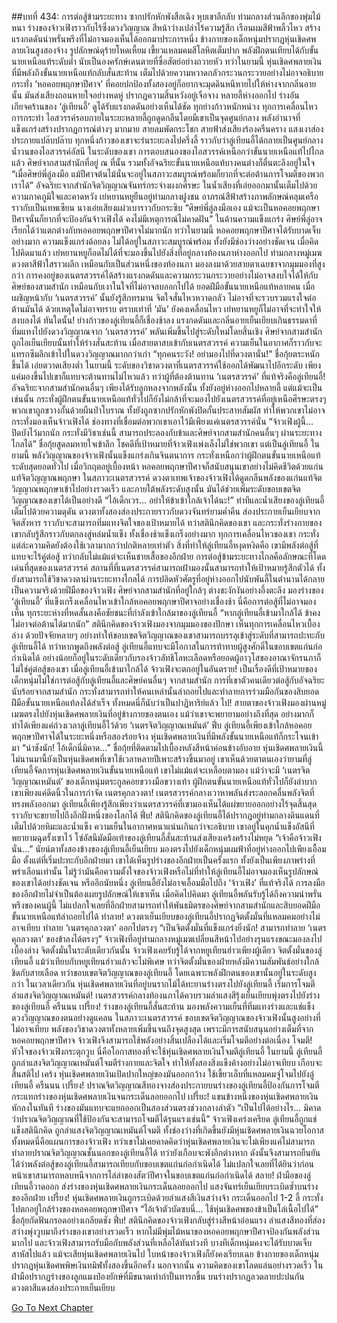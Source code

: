 ##บทที่ 434: การต่อสู้ข้ามระยะทาง
ซากปรักหักพังสือเฉิง
หุบเขาลึกลับ ท่ามกลางส่วนลึกของพุ่มไม้หนา
ร่างของจ้าวเฟิงราวกับไร้ซึ่งดวงวิญญาณ สีหน้าว่างเปล่าไร้ความรู้สึก เรือนผมสีฟ้าพลิ้วไหว สร้างแรงกดดันน่าพรั่นพรึงที่ไม่อาจมองเห็นได้ออกมาประการหนึ่ง
ข้างกายของเด็กหนุ่มปรากฏหุ่นเชิดศพลายเงินสูงสองจ้าง รูปลักษณ์ดุร้ายโหดเหี้ยม เขี้ยวแหลมคมสีโลหิตเต็มปาก พลังฝึกตนเทียบได้กับขั้นนายเหนือแท้ระดับต่ำ นับเป็นองครักษ์เดนตายที่ซื่อสัตย์อย่างถวายหัว
ทว่าในยามนี้
หุ่นเชิดศพลายเงินที่มีพลังถึงขั้นนายเหนือแท้กลับสั่นสะท้าน เต็มไปด้วยความหวาดกลัวกระวนกระวายอย่างไม่อาจอธิบาย
กระทั่ง ‘หอคอยพฤกษาปีศาจ’ ที่คอยปกป้องทั้งสองอยู่ก็อยากจะมุดดินหนีหายไปให้ห่างจากกลิ่นอายนั้น มันส่งเสียงถอนหายใจอย่างหดหู่ ปรากฏความสิ้นหวังอยู่เจือจาง
หลายลี้ห่างออกไป
ร่างอันเกียจคร้านของ ‘ลู่เทียนอี้’ ดูได้รับแรงกดดันอย่างเห็นได้ชัด ทุกย่างก้าวหนักหน่วง ทุกการเคลื่อนไหวการกระทำ ไอสวรรค์รอบกายในระยะหลายลี้ถูกดูดกลืนโดยมีเขาเป็นจุดศูนย์กลาง พลังอำนาจที่แข็งแกร่งสร้างปรากฏการณ์ต่างๆ มากมาย สายลมพัดกระโชก สายฟ้าส่งเสียงร้องครืนคราง แสงเงาส่องประกายแปล๊บปล๊าบ
ทุกหนึ่งก้าวของเขาจะร่นระยะลงไปครึ่งลี้
ราวกับว่าลู่เทียนอี้ได้กลายเป็นศูนย์กลางน้ำวนของไอสวรรค์อัสนี ในระดับของเขา การตอบสนองของไอสวรรค์เหนือกว่าขั้นนายเหนือแท้ไปไกลแล้ว
ศิษย์จากสามสำนักที่อยู่ ณ ที่นั้น รวมทั้งอัจฉริยะขั้นนายเหนือแท้บางคนต่างก็ตื่นตะลึงอยู่ในใจ
“เมื่อศิษย์พี่ลู่ลงมือ แม้ปีศาจต้นไม้นั่นจะอยู่ในสภาวะสมบูรณ์พร้อมก็ยากที่จะต่อต้านการโจมตีของพวกเราได้”
อัจฉริยะจากสำนักจิตวิญญาณจันทร์กระจ่างผงกศีรษะ ในน้ำเสียงที่เอ่ยออกมานั้นเต็มไปด้วยความภาคภูมิใจและคาดหวัง
เย่หยานหยูยืนอยู่ท่ามกลางฝูงชน อาภรณ์สีฟ้าสร้างภาพลักษณ์คลุมเครือราวกับเป็นเทพเซียน นางเอ่ยเสียงแผ่วเบาราวกับกระซิบ “ศิษย์พี่ลู่ลงมือเอง แม้จะเป็นหอคอยพฤกษาปีศาจนั่นก็ยากที่จะป้องกันจ้าวเฟิงได้ คงไม่มีเหตุการณ์ไม่คาดฝัน”
ในด้านความแข็งแกร่ง ศิษย์พี่ลู่อาจเรียกได้ว่าแตกต่างกับหอคอยพฤกษาปีศาจไม่มากนัก
ทว่าในยามนี้
หอคอยพฤกษาปีศาจได้รับบาดเจ็บอย่างมาก ความแข็งแกร่งด้อยลง ไม่ได้อยู่ในสภาวะสมบูรณ์พร้อม ทั้งยังมีช่องว่างอย่างชัดเจน
เมื่อคิดไปคิดมาแล้ว เย่หยานหยูก็อดไม่ได้ที่จะมองขึ้นไปยังสิ่งที่อยู่กลางท้องนภาห่างออกไป
ท่ามกลางหมู่เมฆ
ดวงตาสีฟ้าใสราวผลึก เหมือนกับเป็นส่วนหนึ่งของท้องนภา มองลงมาด้วยสายตาเฉยชาจากมุมมองที่สูงกว่า
การคงอยู่ของเนตรสวรรค์ได้สร้างแรงกดดันและความกระวนกระวายอย่างไม่อาจสงบใจได้ให้กับศิษย์ของสามสำนัก เหมือนกับเงาในใจที่ไม่อาจลบออกไปได้
ยอดฝีมือขั้นนายเหนือแท้หลายคน เมื่อเผชิญหน้ากับ ‘เนตรสวรรค์’ นั้นยังรู้สึกทรมาน จิตใจสั่นไหวหวาดกลัว ไม่อาจที่จะรวบรวมแรงใจต่อต้านมันได้
ด้วยเหตุใดไม่อาจทราบ ตราบเท่าที่ ‘มัน’ ยังคงเคลื่อนไหว เย่หยานหยูก็ไม่อาจที่จะทำใจให้สงบลงได้
ทันใดนั้น!
ย่างก้าวของลู่เทียนอี้ก็เชื่องช้าลง
แรงกดดันและกลิ่นอายเย็นเยียบเกินธรรมดาที่ทิ่มแทงไปยังดวงวิญญาณจาก ‘เนตรสวรรค์’ พลันเพิ่มขึ้นไปสู่ระดับใหม่โดยสิ้นเชิง
ศิษย์จากสามสำนักถูกไอเย็นเยียบนั้นทำให้ร่างสั่นสะท้าน เมื่อสายตาสบเข้ากับเนตรสวรรค์ ความเย็นในอากาศก็ราวกับจะแทรกซึมลึกเข้าไปในดวงวิญญาณมากกว่าเก่า
“ทุกคนระวัง! อย่ามองไปที่ดวงตานั่น!”
ชื่อกุ้ยตระหนักขึ้นได้ เอ่ยตวาดเสียงต่ำ
ในยามนี้ ระดับของวิชาดวงตาที่เนตรสวรรค์ใช้ออกได้พัฒนาไปอีกระดับ เพียงแค่มองขึ้นไปเขาก็แทบจะต้านทานไม่ไหวแล้ว
ทว่าผู้ที่ต้องต้านทาน ‘เนตรสวรรค์’ ที่แท้จริงคือลู่เทียนอี้!
อัจฉริยะจากสามสำนักคนอื่นๆ เพียงได้รับลูกหลงจากพลังนั้น ทั้งยังอยู่ห่างออกไปหลายลี้
แต่แม้จะเป็นเช่นนั้น กระทั่งผู้ฝึกตนขั้นนายเหนือแท้ทั่วไปก็ยังไม่กล้าที่จะมองไปยังเนตรสวรรค์ที่อยู่เหนือศีรษะตรงๆ
พวกเขาถูกขวางกั้นด้วยผืนป่าโบราณ ทั้งยังถูกซากปรักหักพังปิดกั้นประสาทสัมผัส ทำให้พวกเขาไม่อาจกระทั่งมองเห็นจ้าวเฟิงได้
ช่องทางที่เชื่อมต่อพวกเขาเอาไว้มีเพียงแค่เนตรสวรรค์นั่น
“จ้าวเฟิงผู้นี้... ปิดบังไว้มากนัก กระทั่งมีวิชาเช่นนี้ สามารถประลองกับข้าและศิษย์จากสามสำนักคนอื่นๆ ผ่านระยะทางไกลได้”
ชื่อกุ้ยสูดลมหายใจเข้าลึก
โชคดีที่เป้าหมายที่จ้าวเฟิงเพ่งเล็งไม่ใช่พวกเขา แต่เป็นลู่เทียนอี้
ในยามนี้ พลังวิญญาณของจ้าวเฟิงนั้นแข็งแกร่งเกินจินตนาการ กระทั่งเหนือกว่าผู้ฝึกตนขั้นนายเหนือแท้ระดับสุดยอดทั่วไป
เมื่อวิกฤตอยู่เบื้องหน้า หอคอยพฤกษาปีศาจก็สนับสนุนเขาอย่างไม่คิดชีวิตด้วยแก่นแท้จิตวิญญาณพฤกษา
ในสภาวะเนตรสวรรค์ ดวงตาเทพเจ้าของจ้าวเฟิงได้ดูดกลืนพลังของแก่นแท้จิตวิญญาณพฤกษาเข้าไปอย่างรวดเร็ว และภายใต้พลังระดับสูงนั้น มันได้ช่วยเพิ่มระดับขอบเขตจิตวิญญาณของเขาได้เป็นอย่างดี
“ไอ้เด็กเวร... อย่าให้ข้าเข้าใกล้เจ้าได้นะ!”
ท่าทีและน้ำเสียงของลู่เทียนอี้เต็มไปด้วยความดุดัน ดวงตาทั้งสองส่องประกายราวกับดวงจันทร์ยามค่ำคืน ส่องประกายเย็นเยียบจากจิตสังหาร ราวกับจะสามารถทิ่มแทงจิตใจของเป้าหมายได้
ทว่าสตินึกคิดของเขา และกระทั่งร่างกายของเขากลับรู้สึกราวกับตกลงสู่หล่มน้ำแข็ง ทั้งเชื่องช้าแข็งเกร็งอย่างมาก
ทุกการเคลื่อนไหวของเขา กระทั่งแต่ล่ะความคิดยังต้องใช้เวลามากกว่าปกติหลายเท่าตัว
สิ่งที่ทำให้ลู่เทียนอี้หงุดหงิดคือ เขามีพลังต่อสู้ที่แทบจะไร้คู่ต่อสู้ ทว่ากลับไม่แม้แต่จะเห็นชายเสื้อของอีกฝ่าย
การต่อสู้ข้ามระยะทางไกลคือลักษณะที่โดดเด่นที่สุดของเนตรสวรรค์
สถานที่ที่เนตรสวรรค์สามารถเฝ้ามองนั้นสามารถทำให้เป้าหมายรู้สึกตัวได้ ทั้งยังสามารถใช้วิชาดวงตาผ่านระยะทางไกลได้
การปลิดหัวศัตรูที่อยู่ห่างออกไปนับพันลี้ในตำนานได้กลายเป็นความจริงด้วยฝีมือของจ้าวเฟิง
ศิษย์จากสามสำนักที่อยู่ใกล้ๆ ต่างชะงักงันอย่างอึ้งตะลึง มองร่างของ ‘ลู่เทียนอี้’ ที่แข็งเกร็งเคลื่อนไหวเข้าใกล้หอคอยพฤกษาปีศาจอย่างเชื่องช้า
นี่คือการต่อสู้ที่ไม่อาจมองเห็น
ทุกระยะห่างที่หดสั้นลงคือชัยชนะที่กำลังเข้าใกล้มาของลู่เทียนอี้
“หากลู่เทียนอี้เข้ามาใกล้ได้ ข้าคงไม่อาจต่อต้านได้มากนัก”
สตินึกคิดของจ้าวเฟิงมองจากมุมมองของปักษา เห็นทุกการเคลื่อนไหวเบื้องล่าง
ด้วยปัจจัยหลายๆ อย่างทำให้ขอบเขตจิตวิญญาณของเขาสามารถบรรลุเข้าสู่ระดับที่สามารถปะทะกับลู่เทียนอี้ได้
ทว่าหากพูดถึงพลังต่อสู้ ลู่เทียนอี้แทบจะมีโอกาสในการท้าทายผู้สูงศักดิ์ในขอบเขตแก่นก่อกำเนิดได้ อย่างน้อยก็อยู่ในระดับเดียวกับรองจ้าวลัทธิโลหะเลือดหรือยอดผู้อาวุโสของอาณาจักรนภาก็ไม่ใช่คู่ต่อสู้ของเขา
เมื่อลู่เทียนอี้เข้ามาใกล้ได้ จ้าวเฟิงจะตกอยู่ในอันตราย!
เป็นเรื่องดีที่เป้าหมายของเด็กหนุ่มไม่ใช่การต่อสู้กับลู่เทียนอี้และศิษย์คนอื่นๆ จากสามสำนัก
การที่เขาตัวคนเดียวต่อสู้กับอัจฉริยะนับร้อยจากสามสำนัก กระทั่งสามารถทำให้คนเหล่านั้นล่าถอยไปและทำลายการร่วมมือกันของสิบยอดฝีมือขั้นนายเหนือแท้ลงได้สำเร็จ ทั้งหมดนี่ก็นับว่าเป็นปาฏิหาริย์แล้ว
ไป!
สายตาของจ้าวเฟิงมองผ่านหมู่เมฆตรงไปยังหุ่นเชิดศพลายเงินที่อยู่ข้างกายของตนเอง
แม้ว่าเขาจะพยายามอย่างถึงที่สุด อย่างมากก็ทำได้เพียงแค่ถ่วงเวลาลู่เทียนอี้ไว้ด้วย ‘เนตรจิตวิญญาณเหมันต์’
ฟึ่บ
ลู่เทียนอี้เพียงเข้าใกล้หอคอยพฤกษาปีศาจได้ในระยะหนึ่งหรือสองร้อยจ้าง หุ่นเชิดศพลายเงินที่มีพลังขั้นนายเหนือแท้ก็กระโจนเข้ามา
“น่าชังนัก! ไอ้เด็กนี่มิคาด...”
ชื่อกุ้ยที่ติดตามไปเบื้องหลังสีหน้าค่อนข้างอับอาย หุ่นเชิดศพลายเงินนี้ ไม่นานมานี้ยังเป็นหุ่นเชิดศพที่เขาใช้เวลาหลายปีเพาะสร้างขึ้นมาอยู่
เขาเห็นด้วยตาตนเองว่ายามที่ลู่เทียนอี้จัดการหุ่นเชิดศพลายเงินขั้นนายเหนือแท้ เขาไม่แม้แต่จะเหลือบตามอง
แม้ว่าจะมี ‘เนตรจิตวิญญาณเหมันต์’ ของเด็กหนุ่มตระกูลคอยขวางมือขวางเท้า ผู้ฝึกตนขั้นนายเหนือแท้ทั่วไปก็ยังลำบากเขาเพียงแค่ดีดนิ้วในการกำจัด
เนตรคุกลวงตา!
เนตรสวรรค์กลางเวาหาพลันส่งระลอกคลื่นพลังจิตที่ทรงพลังออกมา
ลู่เทียนอี้เพียงรู้สึกเพียงว่าเนตรสวรรค์ที่เขามองเห็นได้แผ่ขยายออกอย่างไร้จุดสิ้นสุด ราวกับจะขยายไปถึงอีกฝั่งหนึ่งของโลกได้
ฟึ่บ!
สตินึกคิดของลู่เทียนอี้ได้ปรากฏอยู่ท่ามกลางดินแดนที่เต็มไปด้วยหิมะและน้ำแข็ง ความเย็นในอากาศหนาแน่นเกินกว่าจะอธิบาย
เขาอยู่ในคุกน้ำแข็งอัสนีที่พยายามฉุดรั้งเขาไว้
โซ่อัสนีมัดมือเท้าของลู่เทียนอี้สั่นสะท้านส่งเสียงเคร้งคร้างไม่หยุด
“เจ้าคือจ้าวเฟิงนั่น...”
นัยน์ตาทั้งสองข้างของลู่เทียนอี้เย็นเยียบ มองตรงไปยังเด็กหนุ่มผมฟ้าที่อยู่ห่างออกไปเพียงเอื้อมมือ
ตั้งแต่ที่เริ่มปะทะกับอีกฝ่ายมา เขาได้เห็นรูปร่างของอีกฝ่ายเป็นครั้งแรก ทั้งยังเป็นเพียงภาพร่างที่พร่าเลือนเท่านั้น
ไม่รู้ว่ามันคือความตั้งใจของจ้าวเฟิงหรือไม่ที่ทำให้ลู่เทียนอี้ไม่อาจมองเห็นรูปลักษณ์ของเขาได้อย่างชัดเจน
หรืออีกนัยหนึ่ง
ลู่เทียนอี้ยังไม่อาจเอื้อมมือไปถึง ‘จ้าวเฟิง’ ที่แท้จริงได้ การลงมือของอีกฝ่ายไม่จำเป็นต้องเผยรูปลักษณ์ให้เขาเห็น
เมื่อคิดไปคิดมา ลู่เทียนอี้พลันรับรู้ได้ถึงความน่าพรั่นพรึงของคนผู้นี้ ไม่แปลกใจเลยที่อีกฝ่ายสามารถทำให้พันธมิตรของศิษย์จากสามสำนักและสิบยอดฝีมือขั้นนายเหนือแท้ล่าถอยไปได้
ทำลาย!
ดวงตาเย็นเยียบของลู่เทียนอี้ปรากฏจิตตั้งมั่นที่แหลมคมอย่างไม่อาจเทียบ ทำลาย ‘เนตรคุกลวงตา’ ออกไปตรงๆ
“เป็นจิตตั้งมั่นที่แข็งแกร่งยิ่งนัก! สามารถทำลาย ‘เนตรคุกลวงตา’ ของข้าลงได้ตรงๆ”
จ้าวเฟิงที่อยู่ท่ามกลางหมู่เมฆเปลี่ยนสีหน้าไปอย่างรุนแรงขณะมองลงไปเบื้องล่าง
จิตตั้งมั่นในระดับเดียวกันนั้น จ้าวเฟิงเคยรับรู้ได้จากหยูเทียนฮ่าวเพียงผู้เดียว
จิตตั้งมั่นของลู่เทียนอี้ แม้ว่าเทียบกับหยูเทียนฮ่าวแล้วจะไม่พิเศษ ทว่าจิตตั้งมั่นของฝ่ายหลังมีความสัมพันธ์อย่างใกล้ชิดกับสายเลือด ทว่าขอบเขตจิตวิญญาณของลู่เทียนอี้ โดยเฉพาะพลังฝึกตนของเขานั้นอยู่ในระดับสูงกว่า
ในเวลาเดียวกัน
หุ่นเชิดศพลายเงินที่อยู่บนรากไม้ได้ทะยานร่างตรงไปยังลู่เทียนอี้ เริ่มการโจมตี
ลำแสงจิตวิญญาณเหมันต์!
เนตรสวรรค์กลางท้องนภาได้ควบรวมลำแสงสีรุ้งเย็นเยียบพุ่งตรงไปยังร่างของลู่เทียนอี้
ครืนนน เปรี้ยง!
ร่างของลู่เทียนอี้สั่นสะท้าน มองพลังความเย็นที่ทิ่มแทงร่างและแช่แข็งดวงวิญญาณของตนอย่างดูแคลน
ในสภาวะเนตรสวรรค์ ขอบเขตจิตวิญญาณของจ้าวเฟิงนั้นสูงอย่างที่ไม่อาจเทียบ พลังของวิชาดวงตาทั้งหลายเพิ่มขึ้นจนถึงจุดสูงสุด
เพราะมีการสนับสนุนอย่างเต็มที่จากหอคอยพฤกษาปีศาจ จ้าวเฟิงจึงสามารถใช้พลังอย่างสิ้นเปลืองได้และเริ่มโจมตีอย่างต่อเนื่อง
โจมตี!
หัวใจของจ้าวเฟิงกระตุกวูบ นี่คือโอกาสทองที่จะใช้หุ่นเชิดศพลายเงินโจมตีลู่เทียนอี้
ในยามนี้
ลู่เทียนอี้ถูกลำแสงจิตวิญญาณเหมันต์โจมตีร่างกายและจิตใจ ทำให้ทั้งสองสิ่งแข็งค้างอย่างไม่อาจเทียบ เกือบจะสิ้นสติไป
เคร้ง
หุ่นเชิดศพลายเงินเปิดปากใหญ่ของมันออกกว้าง ใช้เขี้ยวเล็บที่แหลมคมจู่โจมไปยังลู่เทียนอี้
ครืนนน เปรี้ยง!
ปราณจิตวิญญาณสีทองจางส่องประกายบนร่างของลู่เทียนอี้ป้องกันการโจมตี กระแทกร่างของหุ่นเชิดศพลายเงินจนกระเด็นลอยออกไป
เปรี้ยะ!
แขนข้างหนึ่งของหุ่นเชิดศพลายเงินหักลงในทันที ร่างของมันแทบจะแยกออกเป็นสองส่วนตรงช่วงกลางลำตัว
“เป็นไปได้อย่างไร... มิคาดว่าปราณจิตวิญญาณที่ใช้ป้องกันจะสามารถโจมตีได้รุนแรงเช่นนี้”
จ้าวเฟิงเคร่งเครียด
ลู่เทียนอี้ถูกแช่แข็งสตินึกคิด ถูกลำแสงจิตวิญญาณเหมันต์โจมตี ทั้งช่องว่างที่เกิดขึ้นยังมีหุ่นเชิดศพลายเงินฉวยโอกาส
ทั้งหมดนี่คือแผนการของจ้าวเฟิง
ทว่าเขาไม่เคยคาดคิดว่าหุ่นเชิดศพลายเงินจะไม่เพียงแค่ไม่สามารถทำลายปราณจิตวิญญาณชั้นนอกของลู่เทียนอี้ได้ ทว่ายังเกือบจะพังอีกต่างหาก
ดังนั้นจึงสามารถยืนยันได้ว่าพลังต่อสู้ของลู่เทียนอี้สามารถเทียบกับขอบเขตแก่นก่อกำเนิดได้ ไม่แปลกใจเลยที่ได้ยินว่าก่อนหน้าเขาสามารถหลบหนีจากการไล่ล่าของสัตว์ปีศาจในขอบเขตแก่นก่อกำเนิดได้
สลาย!
ฝ่ามือของลู่เทียนอี้วาดออก ส่งร่างของหุ่นเชิดศพลายเงินกระเด็นลอยออกไป แสงจันทร์เย็นเยียบระเบิดซ้ำบนร่างของอีกฝ่าย
เปรี้ยง!
หุ่นเชิดศพลายเงินถูกระเบิดด้วยลำแสงสีเงินสว่างจ้า กระเด็นออกไป 1-2 ลี้ กระทั่งไปตกอยู่ใกล้ร่างของหอคอยพฤกษาปีศาจ
“ไอ้เจ้าตัวบัดซบนี่... ใช้หุ่นเชิดศพของข้าเป็นโล่เนื้อไปได้”
ชื่อกุ้ยกัดฟันกรอดอย่างเกลียดชัง
ฟึ่บ!
สตินึกคิดของจ้าวเฟิงกลับสู่ร่างสีหน้าอ่อนแรง ลำแสงสีทองที่ส่องสว่างพุ่งวูบมาถึงร่างของเขาอย่างรวดเร็ว
หากไม่มีพุ่มไม้หนาของหอคอยพฤกษาปีศาจป้องกันพลังส่วนมากไป และจ้าวเฟิงสามารถรับมือกับพลังส่วนที่เหลือได้ทันท่วงที บางทีเด็กหนุ่มคงจะได้รับบาดเจ็บสาหัสไปแล้ว
แม้จะเสียหุ่นเชิดศพลายเงินไป ใบหน้าของจ้าวเฟิงก็ยังคงเรียบเฉย
ข้างกายของเด็กหนุ่มปรากฏหุ่นเชิดศพพิษเงินทมิฬทั้งสองขึ้นอีกครั้ง
นอกจากนั้น
ความคิดของเขาโลดแล่นอย่างรวดเร็ว ในฝ่ามือปรากฏร่างของลูกแมงป่องยักษ์ที่มีขนาดเท่ากำปั้นทารกขึ้น บนร่างปรากฏลวดลายปะปนกัน ดวงตาสีแดงส่องประกายเย็นเยียบ


[Go To Next Chapter]( ./214.md)